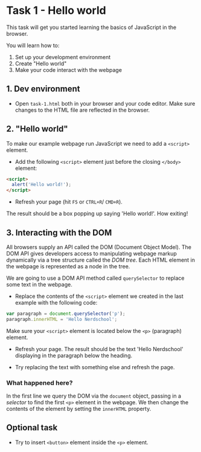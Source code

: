 # Task 1 - Hello world
This task will get you started learning the basics of JavaScript in the browser.

You will learn how to:
 1. Set up your development environment
 2. Create "Hello world"
 3. Make your code interact with the webpage

## 1. Dev environment

* Open `task-1.html` both in your browser and your code editor. Make sure changes to the HTML file are reflected in the browser.

## 2. "Hello world"

To make our example webpage run JavaScript we need to add a `<script>` element. 
* Add the following `<script>` element just before the closing `</body>` element:

```html
<script>
  alert('Hello world!');
</script>
```

* Refresh your page (hit `F5` or `CTRL+R`/ `CMD+R`). 

The result should be a box popping up saying 'Hello world!'. How exiting!

## 3. Interacting with the DOM

All browsers supply an API called the DOM (Document Object Model). The DOM API gives developers access to manipulating webpage markup dynamically via a tree structure called the _DOM tree_. Each HTML element in the webpage is represented as a node in the tree.

We are going to use a DOM API method called `querySelector` to replace some text in the webpage. 

* Replace the contents of the `<script>` element we created in the last example with the following code:

```javascript
var paragraph = document.querySelector('p');
paragraph.innerHTML = 'Hello Nerdschool';
```

Make sure your `<script>` element is located below the `<p>` (paragraph) element.

* Refresh your page. The result should be the text 'Hello Nerdschool' displaying in the paragraph below the heading.

* Try replacing the text with something else and refresh the page.

### What happened here?

In the first line we query the DOM via the `document` object, passing in a _selector_ to find the first `<p>` element in the webpage. We then change the contents of the element by setting the `innerHTML` property.

## Optional task
* Try to insert `<button>` element inside the `<p>` element.
